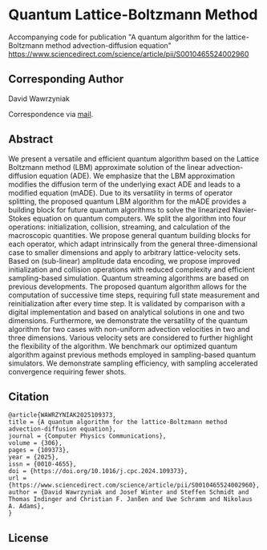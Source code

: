 # Quantum Lattice-Boltzmann Method
Accompanying code for publication "A quantum algorithm for the lattice-Boltzmann method advection-diffusion equation"
https://www.sciencedirect.com/science/article/pii/S0010465524002960
 
## Corresponding Author
David Wawrzyniak

Correspondence via 
[mail](mailto:david.wawrzyniak@tum.de).

## Abstract
We present a versatile and efficient quantum algorithm based on the Lattice Boltzmann method (LBM) approximate solution of the linear advection-diffusion equation (ADE). We emphasize that the LBM approximation modifies the diffusion term of the underlying exact ADE and leads to a modified equation (mADE). Due to its versatility in terms of operator splitting, the proposed quantum LBM algorithm for the mADE provides a building block for future quantum algorithms to solve the linearized Navier-Stokes equation on quantum computers. We split the algorithm into four operations: initialization, collision, streaming, and calculation of the macroscopic quantities. We propose general quantum building blocks for each operator, which adapt intrinsically from the general three-dimensional case to smaller dimensions and apply to arbitrary lattice-velocity sets. Based on (sub-linear) amplitude data encoding, we propose improved initialization and collision operations with reduced complexity and efficient sampling-based simulation. Quantum streaming algorithms are based on previous developments. The proposed quantum algorithm allows for the computation of successive time steps, requiring full state measurement and reinitialization after every time step. It is validated by comparison with a digital implementation and based on analytical solutions in one and two dimensions. Furthermore, we demonstrate the versatility of the quantum algorithm for two cases with non-uniform advection velocities in two and three dimensions. Various velocity sets are considered to further highlight the flexibility of the algorithm. We benchmark our optimized quantum algorithm against previous methods employed in sampling-based quantum simulators. We demonstrate sampling efficiency, with sampling accelerated convergence requiring fewer shots.

## Citation
```
@article{WAWRZYNIAK2025109373,
title = {A quantum algorithm for the lattice-Boltzmann method advection-diffusion equation},
journal = {Computer Physics Communications},
volume = {306},
pages = {109373},
year = {2025},
issn = {0010-4655},
doi = {https://doi.org/10.1016/j.cpc.2024.109373},
url = {https://www.sciencedirect.com/science/article/pii/S0010465524002960},
author = {David Wawrzyniak and Josef Winter and Steffen Schmidt and Thomas Indinger and Christian F. Janßen and Uwe Schramm and Nikolaus A. Adams},
}
```

## License

